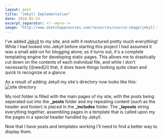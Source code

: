 ```yaml
---
layout: post
title: "Jekyll Implementation"
date: 2016-05-23
excerpt_separator: <!--more-->
image: "http://www.sketchappsources.com/resources/source-image/jekyll-logo-sketch.png"
---
```


I've added <a href="https://jekyllrb.com/">Jekyll</a> to my site, and with it restructured pretty much everything! While I had looked into Jekyll before starting this project I had assumed it was a small add-on for blogging alone; as it turns out, it's a complete templating engine for developing static pages. This allows me to drastically cut down on the contents of each individual file, and while I don't necessarily [i]need[/i] that, it does leave things looking quite clean and quick to recognize at a glance.<!--more-->

As a result of adding Jekyll my site's directory now looks like this:
<img src="{{site.baseurl}}/imgs/siteFolder.png" alt="site directory" class="img-responsive center">

My root folder is filled with the main pages of my site, with the posts being seperated out into the <strong>_posts</strong> folder and my repeating content (such as the header and footer) is placed in the <strong>_includes</strong> folder. The <strong>_layouts</strong> string everything together, assembling pages in a template that is called upon my the pages in a special header handled by Jekyll.

Now that I have posts and templates working I'll need to find a better way to display them.
